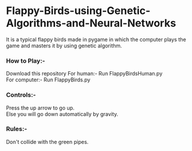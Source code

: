 # Flappy-Birds-using-Genetic-Algorithms-and-Neural-Networks

It is a typical flappy birds made in pygame in which the computer plays the game and masters it by using genetic algorithm.

<h3>How to Play:-</h3>
  Download this repository
  For human:- Run FlappyBirdsHuman.py<br/>
  For computer:- Run FlappyBirds.py<br/>
    
<h3>Controls:-</h3>
  Press the up arrow to go up.<br/>
  Else you will go down automatically by gravity.
  
 <h3>Rules:-</h3>
  Don't collide with the green pipes.
  
  

